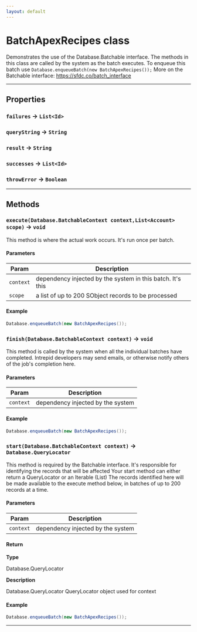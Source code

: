 ```yaml
---
layout: default
---
```

# BatchApexRecipes class

Demonstrates the use of the Database.Batchable interface. The methods in this class are called by the system as the batch executes. To enqueue this batch use `Database.enqueueBatch(new BatchApexRecipes());` More on the Batchable interface: https://sfdc.co/batch_interface

---
## Properties

### `failures` → `List<Id>`

### `queryString` → `String`

### `result` → `String`

### `successes` → `List<Id>`

### `throwError` → `Boolean`

---
## Methods
### `execute(Database.BatchableContext context,List<Account> scope)` → `void`

This method is where the actual work occurs. It&apos;s run once per batch.

#### Parameters

| Param | Description |
| ----- | ----------- |
|`context` |  dependency injected by the system in this batch. It&apos;s this |
|`scope` |  a list of up to 200 SObject records to be processed |

#### Example
```java
Database.enqueueBatch(new BatchApexRecipes());
```

### `finish(Database.BatchableContext context)` → `void`

This method is called by the system when all the individual batches have completed. Intrepid developers may send emails, or otherwise notify others of the job&apos;s completion here.

#### Parameters

| Param | Description |
| ----- | ----------- |
|`context` |  dependency injected by the system |

#### Example
```java
Database.enqueueBatch(new BatchApexRecipes());
```

### `start(Database.BatchableContext context)` → `Database.QueryLocator`

This method is required by the Batchable interface. It&apos;s responsible for identifying the records that will be affected Your start method can either return a QueryLocator or an Iterable (List) The records identified here will be made available to the execute method below, in batches of up to 200 records at a time.

#### Parameters

| Param | Description |
| ----- | ----------- |
|`context` |  dependency injected by the system |

#### Return

**Type**

Database.QueryLocator

**Description**

Database.QueryLocator QueryLocator object used for context

#### Example
```java
Database.enqueueBatch(new BatchApexRecipes());
```

---
